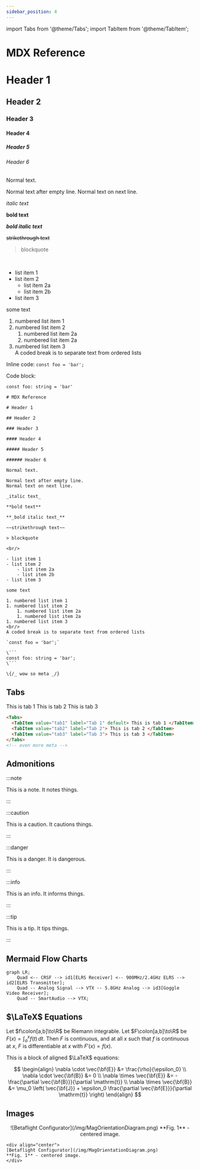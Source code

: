```yaml
---
sidebar_position: 4
---
```


import Tabs from '@theme/Tabs';
import TabItem from '@theme/TabItem';

# MDX Reference

# Header 1

## Header 2

### Header 3

#### Header 4

##### Header 5

###### Header 6

Normal text.

Normal text after empty line.
Normal text on next line.

_italic text_

**bold text**

**_bold italic text_**

~~strikethrough text~~

> blockquote

<br/>

- list item 1
- list item 2
  - list item 2a
  - list item 2b
- list item 3

some text

1. numbered list item 1
1. numbered list item 2
   1. numbered list item 2a
   1. numbered list item 2a
1. numbered list item 3
   <br/>
   A coded break is to separate text from ordered lists

Inline code: `const foo = 'bar';`

Code block:

```
const foo: string = 'bar'
```

````
# MDX Reference

# Header 1

## Header 2

### Header 3

#### Header 4

##### Header 5

###### Header 6

Normal text.

Normal text after empty line.
Normal text on next line.

_italic text_

**bold text**

**_bold italic text_**

~~strikethrough text~~

> blockquote

<br/>

- list item 1
- list item 2
    - list item 2a
    - list item 2b
- list item 3

some text

1. numbered list item 1
1. numbered list item 2
    1. numbered list item 2a
    1. numbered list item 2a
1. numbered list item 3
<br/>
A coded break is to separate text from ordered lists

`const foo = 'bar';`

\```
const foo: string = 'bar';
\```

\{/_ wow so meta _/}
````

## Tabs

<Tabs>
	<TabItem value="tab1" label="Tab 1" default>
		This is tab 1
	</TabItem>
	<TabItem value="tab2" label="Tab 2">
		This is tab 2
	</TabItem>
	<TabItem value="tab3" label="Tab 3">
		This is tab 3
	</TabItem>
</Tabs>

```html
<Tabs>
  <TabItem value="tab1" label="Tab 1" default> This is tab 1 </TabItem>
  <TabItem value="tab2" label="Tab 2"> This is tab 2 </TabItem>
  <TabItem value="tab3" label="Tab 3"> This is tab 3 </TabItem>
</Tabs>
<!-- even more meta -->
```

## Admonitions

:::note

This is a note. It notes things.

:::

:::caution

This is a caution. It cautions things.

:::

:::danger

This is a danger. It is dangerous.

:::

:::info

This is an info. It informs things.

:::

:::tip

This is a tip. It tips things.

:::

## Mermaid Flow Charts

```mermaid
graph LR;
	Quad <-- CRSF --> id1[ELRS Receiver] <-- 900MHz/2.4GHz ELRS --> id2[ELRS Transmitter];
	Quad -- Analog Signal --> VTX -- 5.8GHz Analog --> id3[Goggle Video Receiver];
	Quad -- SmartAudio --> VTX;
```

## $\LaTeX$ Equations

Let $f\colon[a,b]\to\R$ be Riemann integrable. Let $F\colon[a,b]\to\R$ be
$F(x)=\int_{a}^{x} f(t)\,dt$. Then $F$ is continuous, and at all $x$ such that
$f$ is continuous at $x$, $F$ is differentiable at $x$ with $F'(x)=f(x)$.

This is a block of aligned $\LaTeX$ equations:

$$
\begin{align}
    \nabla \cdot \vec{\bf{E}} &= \frac{\rho}{\epsilon_0} \\
    \nabla \cdot \vec{\bf{B}} &= 0 \\
    \nabla \times \vec{\bf{E}} &= - \frac{\partial \vec{\bf{B}}}{\partial \mathrm{t}} \\
    \nabla \times \vec{\bf{B}} &= \mu_0 \left( \vec{\bf{J}} + \epsilon_0 \frac{\partial \vec{\bf{E}}}{\partial \mathrm{t}} \right)
\end{align}
$$

## Images

<div align="center">
 ![Betaflight Configurator](/img/MagOrientationDiagram.png)
**Fig. 1** - centered image.
</div>
 
 ```
<div align="center">
[Betaflight Configurator](/img/MagOrientationDiagram.png)
**Fig. 1** - centered image.
</div>
 ```
